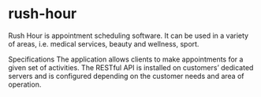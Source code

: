 # rush-hour

Rush Hour is appointment scheduling software. It can be used in a variety of areas, i.e. medical services, beauty and wellness, sport.

Specifications
The application allows clients to make appointments for a given set of activities. 
The RESTful API is installed on customers’ dedicated servers and is configured depending on the customer needs and area of operation.
